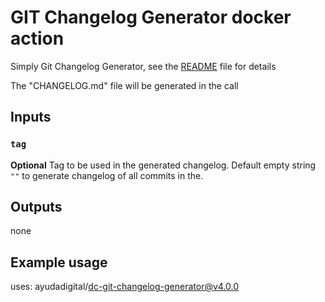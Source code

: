 # GIT Changelog Generator docker action

Simply Git Changelog Generator, see the [README](README.md) file for details

The "CHANGELOG.md" file will be generated in the call

## Inputs

### `tag`

**Optional** Tag to be used in the generated changelog. Default empty string `""` to generate changelog of all commits in the.

## Outputs

none

## Example usage

uses: ayudadigital/dc-git-changelog-generator@v4.0.0
